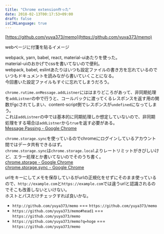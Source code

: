 ```yaml
---
title: "Chrome extension作った"
date: 2018-02-13T00:17:53+09:00
draft: false
isCJKLanguage: true
---
```

[https://github.com/yuya373/memo](https://github.com/yuya373/memo)

webページに付箋を貼るイメージ

webpack, yarn, babel, react, material-uiあたりを使った。  
material-uiのおかげでcssを書いてないので便利。  
webpack, babel, eslintあたりはいつも設定ファイルの書き方を忘れているのでいつもドキュメントを読みながら書いていくことになる。  
今回書いた設定ファイルもすぐに忘れてしまうだろう。

`chrome.rutime.onMessage.addListner`にははまりどころがあって、非同期処理を`addListner`の中で行うと、コールバックに渡ってくるレスポンスを返す用の関数がgcされてしまい、content-script側でレスポンスが`undefined`になってしまう。  
これは`addListner`の中では基本的に同期処理しか想定していないので、非同期処理をする場合は`addListner`から`true`を返す必要がある。  
[Message Passing - Google Chrome](https://developer.chrome.com/extensions/messaging#simple)

`chrome.storage.sync`を使っているのでchromeにログインしているアカウント間ではデータ共有できるはず。  
`chrome.storage.sync`は`chrome.storage.local`よりレートリミットがきびしいけど、エラー処理とか書いてないのでそのうち書く。  
[chrome.storage - Google Chrome](https://developer.chrome.com/extensions/storage)  
[chrome.storage.sync - Google Chrome](https://developer.chrome.com/extensions/storage#property-sync)

urlをキーにしてメモを保存しているがurlの正規化をせずにそのまま使っているので、`http://example.com`と`https://example.com`では違うurlと認識されるのでそこも改善しないといけない。  
ホストとパスだけチェックすれば良いかな。

- `http://github.com/yuya373/memo` === `https://github.com/yuya373/memo`
- `https://github.com/yuya373/memo#head1` === `https://github.com/yuya373/memo`
- `https://github.com/yuya373/memo?q=hoge` === `https://github.com/yuya373/memo`

